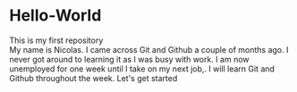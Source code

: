 # Hello-World
This is my first repository  
My name is Nicolas. I came across Git and Github a couple of months ago.
I never got around to learning it as I was busy with work. I am now unemployed for one week until I take on my next job,.
I will learn Git and Github throughout the week. 
Let's get started
